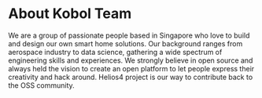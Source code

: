 # About Kobol Team

We are a group of passionate people based in Singapore who love to build and design our own smart home solutions. Our background ranges from aerospace industry to data science, gathering a wide spectrum of engineering skills and experiences. We strongly believe in open source and always held the vision to create an open platform to let people express their creativity and hack around. Helios4 project is our way to contribute back to the OSS community.
